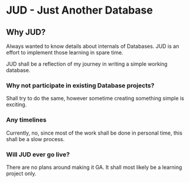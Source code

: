 # JUD - Just Another Database

## Why JUD?

Always wanted to know details about internals of Databases. 
JUD is an effort to implement those learning in spare time.

JUD shall be a reflection of my journey in writing a simple working database.

### Why not participate in existing Database projects?

Shall try to do the same, however sometime creating something simple is exciting.

### Any timelines

Currently, no, since most of the work shall be done in personal time,
this shall be a slow process.

### Will JUD ever go live?

There are no plans around making it GA. It shall most likely be a learning project only.



